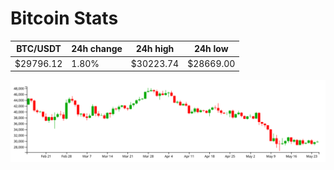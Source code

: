 # Bitcoin Stats

BTC/USDT|24h change|24h high|24h low|
|---|---|---|---|
|$29796.12|1.80%|$30223.74|$28669.00|

<img src="./chart.svg">
